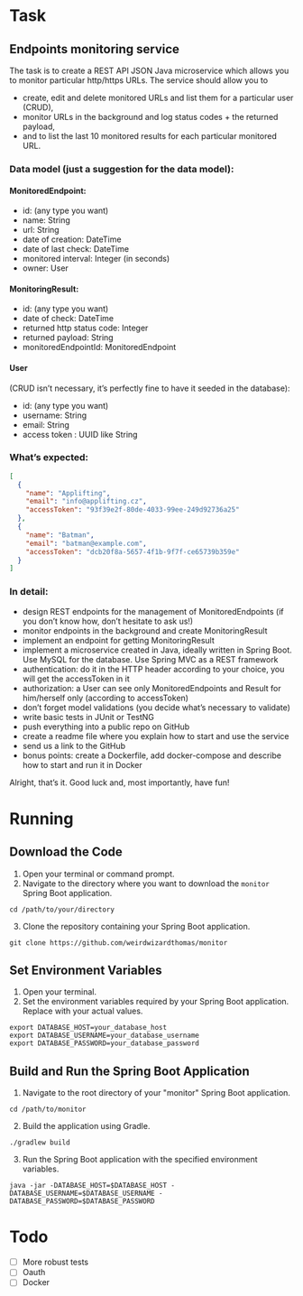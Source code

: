 # Task

## Endpoints monitoring service

The task is to create a REST API JSON Java microservice which allows you to monitor
particular http/https URLs.
The service should allow you to

- create, edit and delete monitored URLs and list them for a particular user (CRUD),
- monitor URLs in the background and log status codes + the returned payload,
- and to list the last 10 monitored results for each particular monitored URL.

### Data model (just a suggestion for the data model):

#### MonitoredEndpoint:

- id: (any type you want)
- name: String
- url: String
- date of creation: DateTime
- date of last check: DateTime
- monitored interval: Integer (in seconds)
- owner: User

#### MonitoringResult:

- id: (any type you want)
- date of check: DateTime
- returned http status code: Integer
- returned payload: String
- monitoredEndpointId: MonitoredEndpoint

#### User

(CRUD isn’t necessary, it’s perfectly fine to have it seeded in the database):

- id: (any type you want)
- username: String
- email: String
- access token : UUID like String

### What’s expected:

```json
[
  {
    "name": "Applifting",
    "email": "info@applifting.cz",
    "accessToken": "93f39e2f-80de-4033-99ee-249d92736a25"
  },
  {
    "name": "Batman",
    "email": "batman@example.com",
    "accessToken": "dcb20f8a-5657-4f1b-9f7f-ce65739b359e"
  }
]
```

### In detail:

- design REST endpoints for the management of MonitoredEndpoints (if you don’t
  know how, don’t hesitate to ask us!)
- monitor endpoints in the background and create MonitoringResult
- implement an endpoint for getting MonitoringResult
- implement a microservice created in Java, ideally written in Spring Boot. Use
  MySQL for the database. Use Spring MVC as a REST framework
- authentication: do it in the HTTP header according to your choice, you will get the
  accessToken in it
- authorization: a User can see only MonitoredEndpoints and Result for
  him/herself only (according to accessToken)
- don’t forget model validations (you decide what’s necessary to validate)
- write basic tests in JUnit or TestNG
- push everything into a public repo on GitHub
- create a readme file where you explain how to start and use the service
- send us a link to the GitHub
- bonus points: create a Dockerfile, add docker-compose and describe how to start
  and run it in Docker

Alright, that’s it. Good luck and, most importantly, have fun!

# Running

## Download the Code

1. Open your terminal or command prompt.
2. Navigate to the directory where you want to download the `monitor` Spring Boot application.

```shell
cd /path/to/your/directory
```

3. Clone the repository containing your Spring Boot application.

```shell
git clone https://github.com/weirdwizardthomas/monitor
```

## Set Environment Variables

1. Open your terminal.
2. Set the environment variables required by your Spring Boot application. Replace <values> with your actual values.

```shell
export DATABASE_HOST=your_database_host
export DATABASE_USERNAME=your_database_username
export DATABASE_PASSWORD=your_database_password
```

## Build and Run the Spring Boot Application

1. Navigate to the root directory of your "monitor" Spring Boot application.

```shell
cd /path/to/monitor
```

2. Build the application using Gradle.

```shell
./gradlew build
```

3. Run the Spring Boot application with the specified environment variables.

```shell
java -jar -DATABASE_HOST=$DATABASE_HOST -DATABASE_USERNAME=$DATABASE_USERNAME -DATABASE_PASSWORD=$DATABASE_PASSWORD
```

# Todo

* [ ] More robust tests
* [ ] Oauth
* [ ] Docker